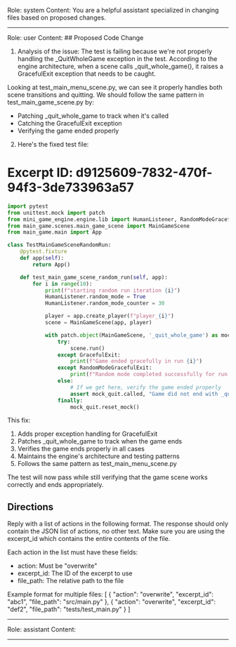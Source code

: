 Role: system
Content: You are a helpful assistant specialized in changing files based on proposed changes.
__________________
Role: user
Content: ## Proposed Code Change
1. Analysis of the issue:
The test is failing because we're not properly handling the _QuitWholeGame exception in the test. According to the engine architecture, when a scene calls _quit_whole_game(), it raises a GracefulExit exception that needs to be caught.

Looking at test_main_menu_scene.py, we can see it properly handles both scene transitions and quitting. We should follow the same pattern in test_main_game_scene.py by:
- Patching _quit_whole_game to track when it's called
- Catching the GracefulExit exception
- Verifying the game ended properly

2. Here's the fixed test file:

# Excerpt ID: d9125609-7832-470f-94f3-3de733963a57
```python main_game/tests/test_main_game_scene.py
import pytest
from unittest.mock import patch
from mini_game_engine.engine.lib import HumanListener, RandomModeGracefulExit, GracefulExit
from main_game.scenes.main_game_scene import MainGameScene
from main_game.main import App

class TestMainGameSceneRandomRun:
    @pytest.fixture
    def app(self):
        return App()

    def test_main_game_scene_random_run(self, app):
        for i in range(10):
            print(f"starting random run iteration {i}")
            HumanListener.random_mode = True
            HumanListener.random_mode_counter = 30

            player = app.create_player(f"player_{i}")
            scene = MainGameScene(app, player)

            with patch.object(MainGameScene, '_quit_whole_game') as mock_quit:
                try:
                    scene.run()
                except GracefulExit:
                    print(f"Game ended gracefully in run {i}")
                except RandomModeGracefulExit:
                    print(f"Random mode completed successfully for run {i}")
                else:
                    # If we get here, verify the game ended properly
                    assert mock_quit.called, "Game did not end with _quit_whole_game"
                finally:
                    mock_quit.reset_mock()
```

This fix:
1. Adds proper exception handling for GracefulExit
2. Patches _quit_whole_game to track when the game ends
3. Verifies the game ends properly in all cases
4. Maintains the engine's architecture and testing patterns
5. Follows the same pattern as test_main_menu_scene.py

The test will now pass while still verifying that the game scene works correctly and ends appropriately.

## Directions
Reply with a list of actions in the following format. The response should only contain the JSON list of actions, no other text.
Make sure you are using the excerpt_id which contains the entire contents of the file.

Each action in the list must have these fields:
- action: Must be "overwrite"
- excerpt_id: The ID of the excerpt to use
- file_path: The relative path to the file

Example format for multiple files:
[
    {
        "action": "overwrite",
        "excerpt_id": "abc1",
        "file_path": "src/main.py"
    },
    {
        "action": "overwrite",
        "excerpt_id": "def2",
        "file_path": "tests/test_main.py"
    }
]
__________________
Role: assistant
Content: 
__________________
